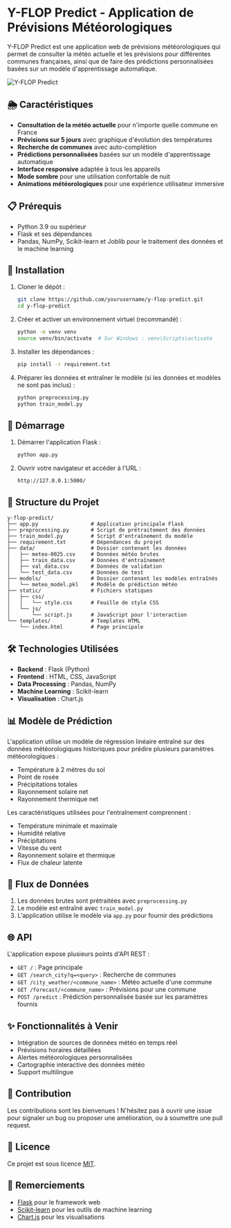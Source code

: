 # Y-FLOP Predict - Application de Prévisions Météorologiques

Y-FLOP Predict est une application web de prévisions météorologiques qui permet de consulter la météo actuelle et les prévisions pour différentes communes françaises, ainsi que de faire des prédictions personnalisées basées sur un modèle d'apprentissage automatique.

![Y-FLOP Predict](https://github.com/yourusername/y-flop-predict/raw/main/screenshot.png)

## 🌦️ Caractéristiques

- **Consultation de la météo actuelle** pour n'importe quelle commune en France
- **Prévisions sur 5 jours** avec graphique d'évolution des températures
- **Recherche de communes** avec auto-complétion
- **Prédictions personnalisées** basées sur un modèle d'apprentissage automatique
- **Interface responsive** adaptée à tous les appareils
- **Mode sombre** pour une utilisation confortable de nuit
- **Animations météorologiques** pour une expérience utilisateur immersive

## 📋 Prérequis

- Python 3.9 ou supérieur
- Flask et ses dépendances
- Pandas, NumPy, Scikit-learn et Joblib pour le traitement des données et le machine learning

## 🔧 Installation

1. Cloner le dépôt :
   ```bash
   git clone https://github.com/yourusername/y-flop-predict.git
   cd y-flop-predict
   ```

2. Créer et activer un environnement virtuel (recommandé) :
   ```bash
   python -m venv venv
   source venv/bin/activate  # Sur Windows : venv\Scripts\activate
   ```

3. Installer les dépendances :
   ```bash
   pip install -r requirement.txt
   ```

4. Préparer les données et entraîner le modèle (si les données et modèles ne sont pas inclus) :
   ```bash
   python preprocessing.py
   python train_model.py
   ```

## 🚀 Démarrage

1. Démarrer l'application Flask :
   ```bash
   python app.py
   ```

2. Ouvrir votre navigateur et accéder à l'URL :
   ```
   http://127.0.0.1:5000/
   ```

## 📁 Structure du Projet

```
y-flop-predict/
├── app.py                 # Application principale Flask
├── preprocessing.py       # Script de prétraitement des données
├── train_model.py         # Script d'entraînement du modèle
├── requirement.txt        # Dépendances du projet
├── data/                  # Dossier contenant les données
│   ├── meteo-0025.csv     # Données météo brutes
│   ├── train_data.csv     # Données d'entraînement
│   ├── val_data.csv       # Données de validation
│   └── test_data.csv      # Données de test
├── models/                # Dossier contenant les modèles entraînés
│   └── meteo_model.pkl    # Modèle de prédiction météo
├── static/                # Fichiers statiques
│   ├── css/
│   │   └── style.css      # Feuille de style CSS
│   └── js/
│       └── script.js      # JavaScript pour l'interaction
└── templates/             # Templates HTML
    └── index.html         # Page principale
```

## 🛠️ Technologies Utilisées

- **Backend** : Flask (Python)
- **Frontend** : HTML, CSS, JavaScript
- **Data Processing** : Pandas, NumPy
- **Machine Learning** : Scikit-learn
- **Visualisation** : Chart.js

## 📊 Modèle de Prédiction

L'application utilise un modèle de régression linéaire entraîné sur des données météorologiques historiques pour prédire plusieurs paramètres météorologiques :

- Température à 2 mètres du sol
- Point de rosée
- Précipitations totales
- Rayonnement solaire net
- Rayonnement thermique net

Les caractéristiques utilisées pour l'entraînement comprennent :
- Température minimale et maximale
- Humidité relative
- Précipitations
- Vitesse du vent
- Rayonnement solaire et thermique
- Flux de chaleur latente

## 🔄 Flux de Données

1. Les données brutes sont prétraitées avec `preprocessing.py`
2. Le modèle est entraîné avec `train_model.py`
3. L'application utilise le modèle via `app.py` pour fournir des prédictions

## 🌐 API

L'application expose plusieurs points d'API REST :

- `GET /` : Page principale
- `GET /search_city?q=<query>` : Recherche de communes
- `GET /city_weather/<commune_name>` : Météo actuelle d'une commune
- `GET /forecast/<commune_name>` : Prévisions pour une commune
- `POST /predict` : Prédiction personnalisée basée sur les paramètres fournis

## ✨ Fonctionnalités à Venir

- Intégration de sources de données météo en temps réel
- Prévisions horaires détaillées
- Alertes météorologiques personnalisées
- Cartographie interactive des données météo
- Support multilingue

## 🤝 Contribution

Les contributions sont les bienvenues ! N'hésitez pas à ouvrir une issue pour signaler un bug ou proposer une amélioration, ou à soumettre une pull request.

## 📜 Licence

Ce projet est sous licence [MIT](LICENSE).

## 🙏 Remerciements

- [Flask](https://flask.palletsprojects.com/) pour le framework web
- [Scikit-learn](https://scikit-learn.org/) pour les outils de machine learning
- [Chart.js](https://www.chartjs.org/) pour les visualisations
